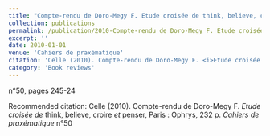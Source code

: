 ```yaml
---
title: "Compte-rendu de Doro-Megy F. Etude croisée de think, believe, croire et penser,"
collection: publications
permalink: /publication/2010-Compte-rendu de Doro-Megy F. Etude croisée de think, believe, croire et penser,
excerpt: ''
date: 2010-01-01
venue: 'Cahiers de praxématique'
citation: 'Celle (2010). Compte-rendu de Doro-Megy F. <i>Etude croisée de</i> think, believe, croire <i>et</i> penser, Paris : Ophrys, 232 p. <i>Cahiers de praxématique</i> n°50'
category: 'Book reviews'
---
```

n°50, pages 245-24

Recommended citation: Celle (2010). Compte-rendu de Doro-Megy F. <i>Etude croisée de</i> think, believe, croire <i>et</i> penser, Paris : Ophrys, 232 p. <i>Cahiers de praxématique</i> n°50